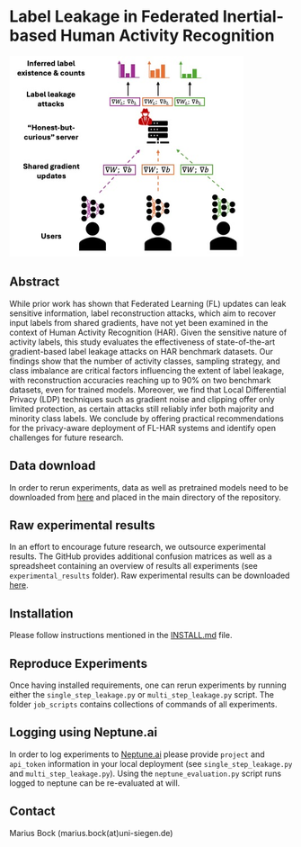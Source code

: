 # Label Leakage in Federated Inertial-based Human Activity Recognition

![Threat model overview](threat_model.jpg)

## Abstract
While prior work has shown that Federated Learning (FL) updates can leak sensitive information, label reconstruction attacks, which aim to recover input labels from shared gradients, have not yet been examined in the context of Human Activity Recognition (HAR). Given the sensitive nature of activity labels, this study evaluates the effectiveness of state-of-the-art gradient-based label leakage attacks on HAR benchmark datasets. Our findings show that the number of activity classes, sampling strategy, and class imbalance are critical factors influencing the extent of label leakage, with reconstruction accuracies reaching up to 90\% on two benchmark datasets, even for trained models. Moreover, we find that Local Differential Privacy (LDP) techniques such as gradient noise and clipping offer only limited protection, as certain attacks still reliably infer both majority and minority class labels. We conclude by offering practical recommendations for the privacy-aware deployment of FL-HAR systems and identify open challenges for future research.

## Data download
In order to rerun experiments, data as well as pretrained models need to be downloaded from [here](https://uni-siegen.sciebo.de/s/1vSBUw0VGPuQCpm) and placed in the main directory of the repository. 

## Raw experimental results
In an effort to encourage future research, we outsource experimental results. The GitHub provides additional confusion matrices as well as a spreadsheet containing an overview of results all experiments (see `experimental_results` folder). Raw experimental results can be downloaded [here](https://uni-siegen.sciebo.de/s/odnmXR6LSyLDhyG).

## Installation
Please follow instructions mentioned in the [INSTALL.md](/INSTALL.md) file.

## Reproduce Experiments
Once having installed requirements, one can rerun experiments by running either the `single_step_leakage.py` or `multi_step_leakage.py` script. The folder `job_scripts` contains collections of commands of all experiments. 

## Logging using Neptune.ai
In order to log experiments to [Neptune.ai](https://neptune.ai) please provide `project` and `api_token` information in your local deployment (see `single_step_leakage.py` and `multi_step_leakage.py`). Using the `neptune_evaluation.py` script runs logged to neptune can be re-evaluated at will.

## Contact
Marius Bock (marius.bock(at)uni-siegen.de)
